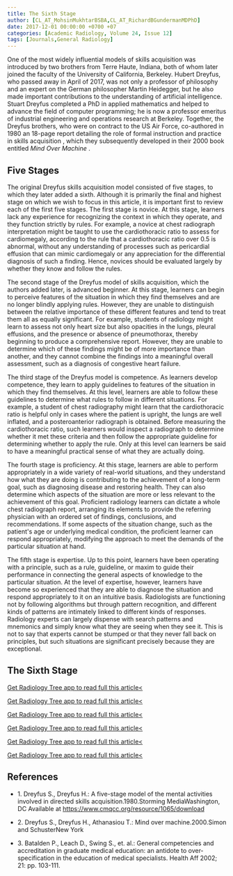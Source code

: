 ```yaml
---
title: The Sixth Stage
author: [CL_AT_MohsinMukhtarBSBA,CL_AT_RichardBGundermanMDPhD]
date: 2017-12-01 00:00:00 +0700 +07
categories: [Academic Radiology, Volume 24, Issue 12]
tags: [Journals,General Radiology]
---
```

One of the most widely influential models of skills acquisition was introduced by two brothers from Terre Haute, Indiana, both of whom later joined the faculty of the University of California, Berkeley. Hubert Dreyfus, who passed away in April of 2017, was not only a professor of philosophy and an expert on the German philosopher Martin Heidegger, but he also made important contributions to the understanding of artificial intelligence. Stuart Dreyfus completed a PhD in applied mathematics and helped to advance the field of computer programming; he is now a professor emeritus of industrial engineering and operations research at Berkeley. Together, the Dreyfus brothers, who were on contract to the US Air Force, co-authored in 1980 an 18-page report detailing the role of formal instruction and practice in skills acquisition , which they subsequently developed in their 2000 book entitled _Mind Over Machine_ .

## Five Stages

The original Dreyfus skills acquisition model consisted of five stages, to which they later added a sixth. Although it is primarily the final and highest stage on which we wish to focus in this article, it is important first to review each of the first five stages. The first stage is novice. At this stage, learners lack any experience for recognizing the context in which they operate, and they function strictly by rules. For example, a novice at chest radiograph interpretation might be taught to use the cardiothoracic ratio to assess for cardiomegaly, according to the rule that a cardiothoracic ratio over 0.5 is abnormal, without any understanding of processes such as pericardial effusion that can mimic cardiomegaly or any appreciation for the differential diagnosis of such a finding. Hence, novices should be evaluated largely by whether they know and follow the rules.

The second stage of the Dreyfus model of skills acquisition, which the authors added later, is advanced beginner. At this stage, learners can begin to perceive features of the situation in which they find themselves and are no longer blindly applying rules. However, they are unable to distinguish between the relative importance of these different features and tend to treat them all as equally significant. For example, students of radiology might learn to assess not only heart size but also opacities in the lungs, pleural effusions, and the presence or absence of pneumothorax, thereby beginning to produce a comprehensive report. However, they are unable to determine which of these findings might be of more importance than another, and they cannot combine the findings into a meaningful overall assessment, such as a diagnosis of congestive heart failure.

The third stage of the Dreyfus model is competence. As learners develop competence, they learn to apply guidelines to features of the situation in which they find themselves. At this level, learners are able to follow these guidelines to determine what rules to follow in different situations. For example, a student of chest radiography might learn that the cardiothoracic ratio is helpful only in cases where the patient is upright, the lungs are well inflated, and a posteroanterior radiograph is obtained. Before measuring the cardiothoracic ratio, such learners would inspect a radiograph to determine whether it met these criteria and then follow the appropriate guideline for determining whether to apply the rule. Only at this level can learners be said to have a meaningful practical sense of what they are actually doing.

The fourth stage is proficiency. At this stage, learners are able to perform appropriately in a wide variety of real-world situations, and they understand how what they are doing is contributing to the achievement of a long-term goal, such as diagnosing disease and restoring health. They can also determine which aspects of the situation are more or less relevant to the achievement of this goal. Proficient radiology learners can dictate a whole chest radiograph report, arranging its elements to provide the referring physician with an ordered set of findings, conclusions, and recommendations. If some aspects of the situation change, such as the patient's age or underlying medical condition, the proficient learner can respond appropriately, modifying the approach to meet the demands of the particular situation at hand.

The fifth stage is expertise. Up to this point, learners have been operating with a principle, such as a rule, guideline, or maxim to guide their performance in connecting the general aspects of knowledge to the particular situation. At the level of expertise, however, learners have become so experienced that they are able to diagnose the situation and respond appropriately to it on an intuitive basis. Radiologists are functioning not by following algorithms but through pattern recognition, and different kinds of patterns are intimately linked to different kinds of responses. Radiology experts can largely dispense with search patterns and mnemonics and simply know what they are seeing when they see it. This is not to say that experts cannot be stumped or that they never fall back on principles, but such situations are significant precisely because they are exceptional.

## The Sixth Stage

[Get Radiology Tree app to read full this article<](https://clinicalpub.com/app)

[Get Radiology Tree app to read full this article<](https://clinicalpub.com/app)

[Get Radiology Tree app to read full this article<](https://clinicalpub.com/app)

[Get Radiology Tree app to read full this article<](https://clinicalpub.com/app)

[Get Radiology Tree app to read full this article<](https://clinicalpub.com/app)

[Get Radiology Tree app to read full this article<](https://clinicalpub.com/app)

## References

- 1\. Dreyfus S., Dreyfus H.: A five-stage model of the mental activities involved in directed skills acquisition.1980.Storming MediaWashington, DC Available at https://www.cmqcc.org/resource/1065/download

- 2\. Dreyfus S., Dreyfus H., Athanasiou T.: Mind over machine.2000.Simon and SchusterNew York


- 3\. Batalden P., Leach D., Swing S., et. al.: General competencies and accreditation in graduate medical education: an antidote to over-specification in the education of medical specialists. Health Aff 2002; 21: pp. 103-111.